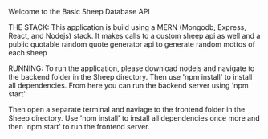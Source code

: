 Welcome to the Basic Sheep Database API

THE STACK:
This application is build using a MERN (Mongodb, Express, React, and Nodejs) stack. It makes calls to a custom sheep api as well and a public quotable random quote generator api to generate random mottos of each sheep

RUNNING:
To run the application, please download nodejs and navigate to the backend folder in the Sheep directory. Then use 'npm install' to install all dependencies. From here you can run the backend server using 'npm start'

Then open a separate terminal and naviage to the frontend folder in the Sheep directory. Use 'npm install' to install all dependencies once more and then 'npm start' to run the frontend server.